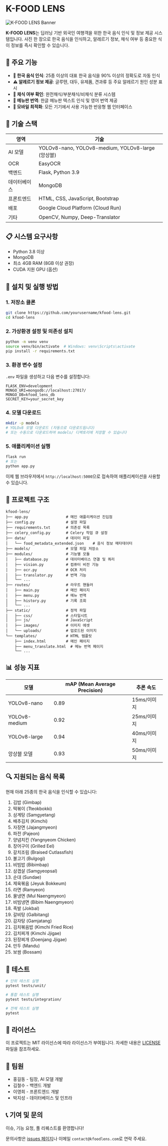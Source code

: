 # K-FOOD LENS

![K-FOOD LENS Banner](static/images/kfood_lens_banner.png)

**K-FOOD LENS**는 딥러닝 기반 외국인 여행객을 위한 한국 음식 인식 및 정보 제공 시스템입니다. 사진 한 장으로 한국 음식을 인식하고, 알레르기 정보, 채식 여부 등 중요한 식이 정보를 즉시 확인할 수 있습니다.

## 🌟 주요 기능

- **🍜 한국 음식 인식**: 25종 이상의 대표 한국 음식을 90% 이상의 정확도로 자동 인식
- **⚠️ 알레르기 정보 제공**: 글루텐, 대두, 유제품, 견과류 등 주요 알레르기 원인 성분 표시
- **🥗 채식 여부 확인**: 완전채식/부분채식/비채식 분류 시스템
- **📝 메뉴판 번역**: 한글 메뉴판 텍스트 인식 및 영어 번역 제공
- **📱 모바일 최적화**: 모든 기기에서 사용 가능한 반응형 웹 인터페이스

## 🚀 기술 스택

| 영역 | 기술 |
|------|------|
| AI 모델 | YOLOv8-nano, YOLOv8-medium, YOLOv8-large (앙상블) |
| OCR | EasyOCR |
| 백엔드 | Flask, Python 3.9 |
| 데이터베이스 | MongoDB |
| 프론트엔드 | HTML, CSS, JavaScript, Bootstrap |
| 배포 | Google Cloud Platform (Cloud Run) |
| 기타 | OpenCV, Numpy, Deep-Translator |

## 📋 시스템 요구사항

- Python 3.8 이상
- MongoDB
- 최소 4GB RAM (8GB 이상 권장)
- CUDA 지원 GPU (옵션)

## 🔧 설치 및 실행 방법

### 1. 저장소 클론

```bash
git clone https://github.com/yourusername/kfood-lens.git
cd kfood-lens
```

### 2. 가상환경 설정 및 의존성 설치

```bash
python -m venv venv
source venv/bin/activate  # Windows: venv\Scripts\activate
pip install -r requirements.txt
```

### 3. 환경 변수 설정

`.env` 파일을 생성하고 다음 변수를 설정합니다:

```
FLASK_ENV=development
MONGO_URI=mongodb://localhost:27017/
MONGO_DB=kfood_lens_db
SECRET_KEY=your_secret_key
```

### 4. 모델 다운로드

```bash
mkdir -p models
# YOLOv8 모델 다운로드 (자동으로 다운로드됩니다)
# 또는 수동으로 다운로드하여 models/ 디렉토리에 저장할 수 있습니다
```

### 5. 애플리케이션 실행

```bash
flask run
# 또는
python app.py
```

이제 웹 브라우저에서 `http://localhost:5000`으로 접속하여 애플리케이션을 사용할 수 있습니다.

## 📁 프로젝트 구조

```
kfood-lens/
├── app.py                 # 메인 애플리케이션 진입점
├── config.py              # 설정 파일
├── requirements.txt       # 의존성 목록
├── celery_config.py       # Celery 작업 큐 설정
├── data/                  # 데이터 파일
│   └── food_metadata_extended.json    # 음식 정보 메타데이터
├── models/                # 모델 파일 저장소
├── modules/               # 기능별 모듈
│   ├── database.py        # 데이터베이스 연결 및 쿼리
│   ├── vision.py          # 컴퓨터 비전 기능
│   ├── ocr.py             # OCR 처리
│   ├── translator.py      # 번역 기능
│   └── ...
├── routes/                # 라우트 핸들러
│   ├── main.py            # 메인 페이지
│   ├── menu.py            # 메뉴 번역
│   ├── history.py         # 기록 조회
│   └── ...
├── static/                # 정적 파일
│   ├── css/               # 스타일시트
│   ├── js/                # JavaScript
│   ├── images/            # 이미지 에셋
│   └── uploads/           # 업로드된 이미지
└── templates/             # HTML 템플릿
    ├── index.html         # 메인 페이지
    ├── menu_translate.html  # 메뉴 번역 페이지
    └── ...
```

## 📊 성능 지표

| 모델 | mAP (Mean Average Precision) | 추론 속도 |
|------|------------------------------|-----------|
| YOLOv8-nano | 0.89 | 15ms/이미지 |
| YOLOv8-medium | 0.92 | 25ms/이미지 |
| YOLOv8-large | 0.94 | 40ms/이미지 |
| 앙상블 모델 | 0.93 | 50ms/이미지 |

## 🔍 지원되는 음식 목록

현재 아래 25종의 한국 음식을 인식할 수 있습니다:

1. 김밥 (Gimbap)
2. 떡볶이 (Tteokbokki)
3. 삼계탕 (Samgyetang)
4. 배추김치 (Kimchi)
5. 자장면 (Jajangmyeon)
6. 파전 (Pajeon)
7. 양념치킨 (Yangnyeom Chicken)
8. 장어구이 (Grilled Eel)
9. 갈치조림 (Braised Cutlassfish)
10. 불고기 (Bulgogi)
11. 비빔밥 (Bibimbap)
12. 삼겹살 (Samgyeopsal)
13. 순대 (Sundae)
14. 제육볶음 (Jeyuk Bokkeum)
15. 라면 (Ramyeon)
16. 물냉면 (Mul Naengmyeon)
17. 비빔냉면 (Bibim Naengmyeon)
18. 족발 (Jokbal)
19. 갈비탕 (Galbitang)
20. 감자탕 (Gamjatang)
21. 김치볶음밥 (Kimchi Fried Rice)
22. 김치찌개 (Kimchi Jjigae)
23. 된장찌개 (Doenjang Jjigae)
24. 만두 (Mandu)
25. 보쌈 (Bossam)

## 🧪 테스트

```bash
# 단위 테스트 실행
pytest tests/unit/

# 통합 테스트 실행
pytest tests/integration/

# 전체 테스트 실행
pytest
```

## 📝 라이선스

이 프로젝트는 MIT 라이선스에 따라 라이선스가 부여됩니다. 자세한 내용은 [LICENSE](LICENSE) 파일을 참조하세요.

## 👥 팀원

- 홍길동 - 팀장, AI 모델 개발
- 김철수 - 백엔드 개발
- 이영희 - 프론트엔드 개발
- 박지성 - 데이터베이스 및 인프라

## 📞 기여 및 문의

이슈, 기능 요청, 풀 리퀘스트를 환영합니다! 

문의사항은 [issues 페이지](https://github.com/yourusername/kfood-lens/issues)나 이메일 `contact@kfoodlens.com`로 연락 주세요.
